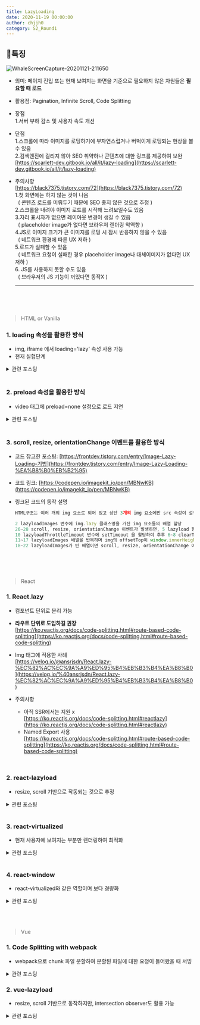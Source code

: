 ```yaml
---
title: LazyLoading
date: 2020-11-19 00:00:00
author: chjjh0
category: S2_Round1
---
```


## 👀특징

![WhaleScreenCapture-20201121-211650](https://user-images.githubusercontent.com/39721166/99877284-398cf400-2c40-11eb-8054-14a8508002bc.jpg)

- 의미: 페이지 진입 또는 현재 보여지는 화면을 기준으로 필요하지 않은 자원들은 <b>필요할 때 로드</b>
- 활용점: Pagination, Infinite Scroll, Code Splitting
- 장점  
    1.서버 부하 감소 및 사용자 속도 개선
- 단점  
    1.스크롤에 따라 이미지를 로딩하기에 부자연스럽거나 버벅이게 로딩되는 현상을 볼 수 있음  
    2.검색엔진에 걸리지 않아 SEO 취약하나 콘텐츠에 대한 링크를 제공하여 보완  
    [https://scarlett-dev.gitbook.io/all/it/lazy-loading](https://scarlett-dev.gitbook.io/all/it/lazy-loading)
- 주의사항  
[https://black7375.tistory.com/72](https://black7375.tistory.com/72)  
    1.첫 화면에는 하지 않는 것이 나음  
    &nbsp;&nbsp;( 콘텐츠 로드를 미뤄두기 때문에 SEO 좋지 않은 것으로 추정 )  
    2.스크롤을 내려야 이미지 로드를 시작해 느려보일수도 있음  
    3.자리 표시자가 없으면 레이아웃 변경이 생길 수 있음  
    &nbsp;&nbsp;( placeholder image가 없다면 브라우저 렌더링 악역향 )  
    4.JS로 이미지 크기가 큰 이미지를 로딩 시 잠시 반응하지 않을 수 있음  
    &nbsp;&nbsp;( 네트워크 환경에 따른 UX 저하 )  
    5.로드가 실패할 수 있음  
    &nbsp;&nbsp;( 네트워크 요청이 실패한 경우 placeholder image나 대체이미지가 없다면 UX 저하 )  
    6. JS를 사용하지 못할 수도 있음  
    &nbsp;&nbsp;( 브라우저의 JS 기능이 꺼있다면 동작X )

    ---
<br>
<br>
<br>

> HTML or Vanilla

### 1. loading 속성을 활용한 방식
  * img, iframe 에서 loading='lazy' 속성 사용 가능
  * 현재 실험단계
  <details>
  <summary>관련 포스팅</summary>

  [https://meetup.toast.com/posts/183](https://meetup.toast.com/posts/183)  
  [https://developer.mozilla.org/en-US/docs/Web/Performance/Lazy_loading](https://developer.mozilla.org/en-US/docs/Web/Performance/Lazy_loading)  
  [https://github.com/mfranzke/loading-attribute-polyfill](https://github.com/mfranzke/loading-attribute-polyfill)
  </details>
  <br>

### 2. preload 속성을 활용한 방식
  * video 태그에 preload=none 설정으로 로드 지연
  <details>
  <summary>관련 포스팅</summary>

  [https://web.dev/lazy-loading-video/](https://web.dev/lazy-loading-video/)  
  [https://scarlett-dev.gitbook.io/all/it/lazy-loading](https://scarlett-dev.gitbook.io/all/it/lazy-loading)
  </details>
  <br>

### 3. scroll, resize, orientationChange 이벤트를 활용한 방식
  * 코드 참고한 포스팅: [https://frontdev.tistory.com/entry/Image-Lazy-Loading-기법](https://frontdev.tistory.com/entry/Image-Lazy-Loading-%EA%B8%B0%EB%B2%95)  
  * 코드 링크: [https://codepen.io/imagekit_io/pen/MBNwKB](https://codepen.io/imagekit_io/pen/MBNwKB)
  * 링크된 코드의 동작 설명

    ```javascript
    HTML구조는 여러 개의 img 요소로 되어 있고 상단 3개의 img 요소에만 src 속성이 설정되어 있어, 초기에 3개의 이미지만 노출

    2 lazyloadImages 변수에 img.lazy 클래스명을 가진 img 요소들의 배열 할당 
    26~28 scroll, resize, orientationChange 이벤트가 발생하면, 5 lazyload 함수를 실행
    10 lazyloadThrottleTimeout 변수에 setTimeout 을 할당하여 추후 6~8 clearTimeout에 활용
    11~17 lazyloadImages 배열을 반복하며 img의 offsetTop이 window.innerHeight + scrollTop 보다 작으면 data-src에 할당된 이미지 URL을 img src 속성에 할당하고 class에서 lazy를 제거하여 이미지를 노출
    18~22 lazyloadImages가 빈 배열이면 scroll, resize, orientationChange 이벤트를 제거
    ```
<br>
<br>
<br>

> React
  ### 1. React.lazy

  * 컴포넌트 단위로 분리 가능
  * <b>라우트 단위로 도입하길 권장</b>  
    [https://ko.reactjs.org/docs/code-splitting.html#route-based-code-splitting](https://ko.reactjs.org/docs/code-splitting.html#route-based-code-splitting)

  * Img 태그에 적용한 사례  
    [https://velog.io/@ansrjsdn/React.lazy-%EC%82%AC%EC%9A%A9%ED%95%B4%EB%B3%B4%EA%B8%B0](https://velog.io/%40ansrjsdn/React.lazy-%EC%82%AC%EC%9A%A9%ED%95%B4%EB%B3%B4%EA%B8%B0)

  * 주의사항
    - 아직 SSR에서는 지원 x  
    [https://ko.reactjs.org/docs/code-splitting.html#reactlazy](https://ko.reactjs.org/docs/code-splitting.html#reactlazy)
    - Named Export 사용  
    [https://ko.reactjs.org/docs/code-splitting.html#route-based-code-splitting](https://ko.reactjs.org/docs/code-splitting.html#route-based-code-splitting)
<br>

  ### 2. react-lazyload

  * resize, scroll 기반으로 작동되는 것으로 추정
  <details>
  <summary>관련 포스팅</summary>

  [https://github.com/twobin/react-lazyload](https://github.com/twobin/react-lazyload)
  </details>
  <br>

  ### 3. react-virtualized

  * 현재 사용자에 보여지는 부분만 렌더링하여 최적화
  <details>
  <summary>관련 포스팅</summary>

  [https://github.com/bvaughn/react-virtualized](https://github.com/bvaughn/react-virtualized)  
  [https://bvaughn.github.io/react-virtualized/#/components/List](https://bvaughn.github.io/react-virtualized/#/components/List)  
  [https://coffeeandcakeandnewjeong.tistory.com/52](https://coffeeandcakeandnewjeong.tistory.com/52)
  </details>
  <br>

  ### 4. react-window

  * react-virtualized와 같은 역할이며 보다 경량화
  <details>
  <summary>관련 포스팅</summary>

  [https://react-window.now.sh/#/examples/list/fixed-size](https://react-window.now.sh/#/examples/list/fixed-size)  
  [https://velog.io/@pandati0710/React-Windowing](https://velog.io/%40pandati0710/React-Windowing)
  </details>
<br>
<br>
<br>

> Vue
  ### 1. Code Splitting with webpack

  * webpack으로 chunk 파일 분할하여 분할된 파일에 대한 요청이 들어왔을 때 서빙
  <details>
  <summary>관련 포스팅</summary>

  [https://gongzza.github.io/javascript/vuejs/vue-lazy-loading-with-webpack/](https://gongzza.github.io/javascript/vuejs/vue-lazy-loading-with-webpack/)  
  [https://router.vuejs.org/kr/guide/advanced/lazy-loading.html](https://router.vuejs.org/kr/guide/advanced/lazy-loading.html)
  </details>

  ### 2. vue-lazyload

  * resize, scroll 기반으로 동작하지만, intersection observer도 활용 가능
  <details>
  <summary>관련 포스팅</summary>

  [https://github.com/hilongjw/vue-lazyload#readme](https://github.com/hilongjw/vue-lazyload#readme)  
  </details>